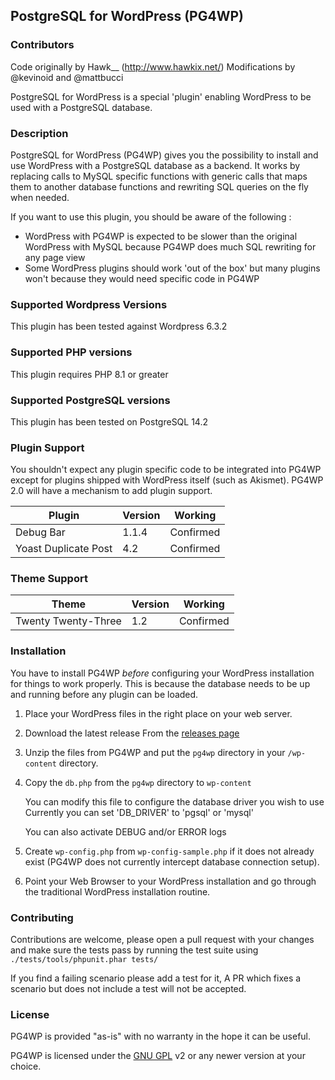 ## PostgreSQL for WordPress (PG4WP) 

### Contributors
Code originally by Hawk__ (http://www.hawkix.net/)
Modifications by @kevinoid and @mattbucci

PostgreSQL for WordPress is a special 'plugin' enabling WordPress to be used with a PostgreSQL database.

### Description 

PostgreSQL for WordPress (PG4WP) gives you the possibility to install and use WordPress with a PostgreSQL database as a backend.
It works by replacing calls to MySQL specific functions with generic calls that maps them to another database functions and rewriting SQL queries on the fly when needed.

If you want to use this plugin, you should be aware of the following :
- WordPress with PG4WP is expected to be slower than the original WordPress with MySQL because PG4WP does much SQL rewriting for any page view
- Some WordPress plugins should work 'out of the box' but many plugins won't because they would need specific code in PG4WP

### Supported Wordpress Versions

This plugin has been tested against Wordpress 6.3.2

### Supported PHP versions

This plugin requires PHP 8.1 or greater

### Supported PostgreSQL versions

This plugin has been tested on PostgreSQL 14.2

### Plugin Support

You shouldn't expect any plugin specific code to be integrated into PG4WP except for plugins shipped with WordPress itself (such as Akismet).
PG4WP 2.0 will have a mechanism to add plugin support.

| Plugin                 | Version     | Working   |
| -----------            | ----------- | --------- |
| Debug Bar              | 1.1.4       | Confirmed |
| Yoast Duplicate Post   | 4.2         | Confirmed |

### Theme Support

| Theme                 | Version     | Working   |
| -----------           | ----------- | --------- |
| Twenty Twenty-Three   | 1.2         | Confirmed |

### Installation

You have to install PG4WP *before* configuring your WordPress installation for things to work properly. 
This is because the database needs to be up and running before any plugin can be loaded.

1.  Place your WordPress files in the right place on your web server.

1.  Download the latest release From the [releases page](https://github.com/PostgreSQL-For-Wordpress/postgresql-for-wordpress/releases)

1.	Unzip the files from PG4WP and put the `pg4wp` directory in your `/wp-content` directory.

1.	Copy the `db.php` from the `pg4wp` directory to `wp-content`
	
	You can modify this file to configure the database driver you wish to use
	Currently you can set 'DB_DRIVER' to 'pgsql' or 'mysql'
	
	You can also activate DEBUG and/or ERROR logs

1.	Create `wp-config.php` from `wp-config-sample.php` if it does not already exist (PG4WP does not currently intercept database connection setup).

1.	Point your Web Browser to your WordPress installation and go through the traditional WordPress installation routine.


### Contributing

Contributions are welcome, please open a pull request with your changes and make sure the tests pass by running the test suite using
`./tests/tools/phpunit.phar tests/`

If you find a failing scenario please add a test for it, A PR which fixes a scenario but does not include a test will not be accepted. 

### License
PG4WP is provided "as-is" with no warranty in the hope it can be useful.

PG4WP is licensed under the [GNU GPL](http://www.gnu.org/licenses/gpl.html "GNU GPL") v2 or any newer version at your choice.
